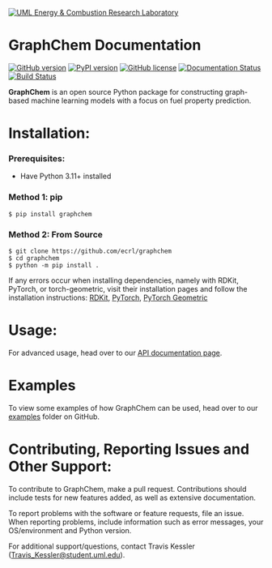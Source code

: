 [![UML Energy & Combustion Research Laboratory](https://sites.uml.edu/hunter-mack/files/2021/11/ECRL_final.png)](http://faculty.uml.edu/Hunter_Mack/)

# GraphChem Documentation

[![GitHub version](https://badge.fury.io/gh/ecrl%2FGraphChem.svg)](https://badge.fury.io/gh/ecrl%2FGraphChem)
[![PyPI version](https://badge.fury.io/py/graphchem.svg)](https://badge.fury.io/py/graphchem)
[![GitHub license](https://img.shields.io/badge/license-MIT-blue.svg)](https://raw.githubusercontent.com/ecrl/GraphChem/master/LICENSE.txt)
[![Documentation Status](https://readthedocs.org/projects/graphchem/badge/?version=latest)](https://graphchem.readthedocs.io/en/latest/?badge=latest)
[![Build Status](https://dev.azure.com/uml-ecrl/package-management/_apis/build/status%2Fecrl.graphchem?branchName=master)](https://dev.azure.com/uml-ecrl/package-management/_build/latest?definitionId=6&branchName=master)

**GraphChem** is an open source Python package for constructing graph-based machine learning models with a focus on fuel property prediction.

# Installation:

### Prerequisites:
- Have Python 3.11+ installed

### Method 1: pip
```
$ pip install graphchem
```

### Method 2: From Source
```
$ git clone https://github.com/ecrl/graphchem
$ cd graphchem
$ python -m pip install .
```

If any errors occur when installing dependencies, namely with RDKit, PyTorch, or torch-geometric, visit their installation pages and follow the installation instructions: [RDKit](https://www.rdkit.org/docs/Install.html), [PyTorch](https://pytorch.org/get-started/locally/), [PyTorch Geometric](https://pytorch-geometric.readthedocs.io/en/latest/notes/installation.html)

# Usage:

For advanced usage, head over to our [API documentation page](https://graphchem.readthedocs.io/en/latest/).

# Examples

To view some examples of how GraphChem can be used, head over to our [examples](https://github.com/ecrl/graphchem/tree/master/examples) folder on GitHub.

# Contributing, Reporting Issues and Other Support:

To contribute to GraphChem, make a pull request. Contributions should include tests for new features added, as well as extensive documentation.

To report problems with the software or feature requests, file an issue. When reporting problems, include information such as error messages, your OS/environment and Python version.

For additional support/questions, contact Travis Kessler (Travis_Kessler@student.uml.edu).
